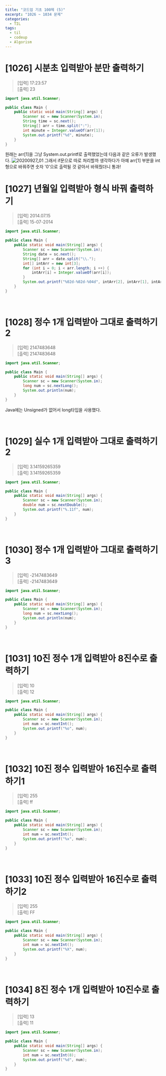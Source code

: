 ```yaml
---
title: "코드업 기초 100제 (5)"
excerpt: "1026 ~ 1034 문제"
categories: 
  - TIL
tags: 
  - til
  - codeup
  - Algorism
---
```

# [1026] 시분초 입력받아 분만 출력하기
> [입력] 17:23:57<br/>
  [출력] 23<br/>

``` java
import java.util.Scanner;

public class Main {
	public static void main(String[] args) {
		Scanner sc = new Scanner(System.in);
		String time = sc.next();
		String[] arr = time.split(":");
		int minute = Integer.valueOf(arr[1]);
		System.out.printf("%d", minute);
	}
}
```
원래는 arr[1]을 그냥 System.out.printf로 출력했었는데 다음과 같은 오류가 발생했다.
![20200927_01](https://user-images.githubusercontent.com/70805241/94882316-a2f35080-04a2-11eb-8b3f-b498f01579c6.JPG)
그래서 if문으로 따로 처리할까 생각하다가 아예 arr[1] 부분을 int형으로 바꿔주면 숫자 '0'으로 출력될 것 같아서 바꿔줬더니 통과!
<br/>

# [1027] 년월일 입력받아 형식 바꿔 출력하기
> [입력] 2014.07.15<br/>
  [출력] 15-07-2014<br/>

``` java
import java.util.Scanner;

public class Main {
	public static void main(String[] args) {
		Scanner sc = new Scanner(System.in);
		String date = sc.next();
		String[] arr = date.split("\\.");
		int[] intArr = new int[3];
		for (int i = 0; i < arr.length; i ++) {
			intArr[i] = Integer.valueOf(arr[i]);
		}
		System.out.printf("%02d-%02d-%04d", intArr[2], intArr[1], intArr[0]);
	}
}
```
<br/>

# [1028] 정수 1개 입력받아 그대로 출력하기2
> [입력] 2147483648<br/>
  [출력] 2147483648<br/>

```java
import java.util.Scanner;

public class Main {
	public static void main(String[] args) {
		Scanner sc = new Scanner(System.in);
		long num = sc.nextLong();
		System.out.println(num);
	}
}
```
Java에는 Unsigned가 없어서 long타입을 사용했다.

<br/>

# [1029] 실수 1개 입력받아 그대로 출력하기2
> [입력] 3.14159265359<br/>
  [출력] 3.14159265359<br/>

```java
import java.util.Scanner;

public class Main {
	public static void main(String[] args) {
		Scanner sc = new Scanner(System.in);
		double num = sc.nextDouble();
		System.out.printf("%.11f", num);
	}
}
```
<br/>

# [1030] 정수 1개 입력받아 그대로 출력하기3
> [입력] -2147483649<br/>
  [출력] -2147483649<br/>

```java
import java.util.Scanner;

public class Main {
	public static void main(String[] args) {
		Scanner sc = new Scanner(System.in);
		long num = sc.nextLong();
		System.out.println(num);
	}
}
```
<br/>

# [1031] 10진 정수 1개 입력받아 8진수로 출력하기
> [입력] 10<br/>
  [출력] 12<br/>

```java
import java.util.Scanner;

public class Main {
	public static void main(String[] args) {
		Scanner sc = new Scanner(System.in);
		int num = sc.nextInt();
		System.out.printf("%o", num);
	}
}
```
<br/>

# [1032] 10진 정수 입력받아 16진수로 출력하기1
> [입력] 255<br/>
  [출력] ff<br/>

```java
import java.util.Scanner;

public class Main {
	public static void main(String[] args) {
		Scanner sc = new Scanner(System.in);
		int num = sc.nextInt();
		System.out.printf("%x", num);
	}
}
```
<br/>

# [1033] 10진 정수 입력받아 16진수로 출력하기2
> [입력] 255<br/>
  [출력] FF<br/>

```java
import java.util.Scanner;

public class Main {
	public static void main(String[] args) {
		Scanner sc = new Scanner(System.in);
		int num = sc.nextInt();
		System.out.printf("%X", num);
	}
}
```
<br/>

# [1034] 8진 정수 1개 입력받아 10진수로 출력하기
> [입력] 13<br/>
  [출력] 11<br/>

```java
import java.util.Scanner;

public class Main {
	public static void main(String[] args) {
		Scanner sc = new Scanner(System.in);
		int num = sc.nextInt(8);
		System.out.printf("%d", num);
	}
}
```
<br/>